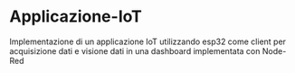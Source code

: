 # Applicazione-IoT
Implementazione di un applicazione IoT utilizzando esp32 come client per acquisizione dati e visione dati in una dashboard implementata con Node-Red
